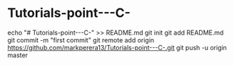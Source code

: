 # Tutorials-point---C-

echo "# Tutorials-point---C-" >> README.md
git init
git add README.md
git commit -m "first commit"
git remote add origin https://github.com/markperera13/Tutorials-point---C-.git
git push -u origin master
